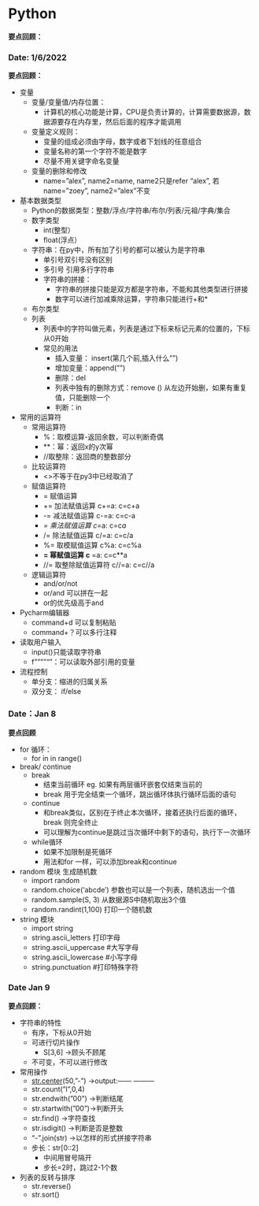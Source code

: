 # Python
**要点回顾：**

### **Date: 1/6/2022**

 **要点回顾：**

- 变量
    - 变量/变量值/内存位置：
        - 计算机的核心功能是计算，CPU是负责计算的，计算需要数据源，数据源要存在内存里，然后后面的程序才能调用
    - 变量定义规则：
        - 变量的组成必须由字母，数字或者下划线的任意组合
        - 变量名称的第一个字符不能是数字
        - 尽量不用关键字命名变量
    - 变量的删除和修改
        - name=”alex”, name2=name, name2只是refer “alex”, 若name=”zoey”, name2=”alex”不变
- 基本数据类型
    - Python的数据类型：整数/浮点/字符串/布尔/列表/元祖/字典/集合
    - 数字类型
        - int(整型）
        - float(浮点）
    - 字符串：在py中，所有加了引号的都可以被认为是字符串
        - 单引号双引号没有区别
        - 多引号 引用多行字符串
        - 字符串的拼接：
            - 字符串的拼接只能是双方都是字符串，不能和其他类型进行拼接
            - 数字可以进行加减乘除运算，字符串只能进行+和*
    - 布尔类型
    - 列表
        - 列表中的字符叫做元素，列表是通过下标来标记元素的位置的，下标从0开始
        - 常见的用法
            - 插入变量： insert(第几个前,插入什么””)
            - 增加变量：append(””)
            - 删除：del
            - 列表中独有的删除方式：remove () 从左边开始删，如果有重复值，只能删除一个
            - 判断：in
- 常用的运算符
    - 常用运算符
        - %：取模运算-返回余数，可以判断奇偶
        - **：幂：返回x的y次幂
        - //取整除：返回商的整数部分
    - 比较运算符
        - <>不等于在py3中已经取消了
    - 赋值运算符
        - = 赋值运算
        - += 加法赋值运算 c+=a: c=c+a
        - -= 减法赋值运算 c-=a: c=c-a
        - *= 乘法赋值运算 c*=a: c=c*a*
        - /= 除法赋值运算 c/=a: c=c/a
        - %= 取模赋值运算 c%a: c=c%a
        - **= 幂赋值运算 c** =a: c=c**a
        - //= 取整除赋值运算符 c//=a: c=c//a
    - 逻辑运算符
        - and/or/not
        - or/and 可以拼在一起
        - or的优先级高于and
- Pycharm编辑器
    - command+d 可以复制粘贴
    - command+？可以多行注释
- 读取用户输入
    - input()只能读取字符串
    - f””””“”：可以读取外部引用的变量
- 流程控制
    - 单分支：缩进的归属关系
    - 双分支： if/else

### Date：Jan 8

**要点回顾**

- for 循环：
    - for in in range()
- break/ continue
    - break
        - 结束当前循环 eg. 如果有两层循环嵌套仅结束当前的
        - break 用于完全结束一个循环，跳出循环体执行循环后面的语句
    - continue
        - 和break类似，区别在于终止本次循环，接着还执行后面的循环，break 则完全终止
        - 可以理解为continue是跳过当次循环中剩下的语句，执行下一次循环
    - while循环
        - 如果不加限制是死循环
        - 用法和for 一样，可以添加break和continue
 - random 模块 生成随机数
    - import random
    - random.choice(‘abcde’) 参数也可以是一个列表，随机选出一个值
    - random.sample(S, 3) 从数据源S中随机取出3个值
    - random.randint(1,100) 打印一个随机数
- string 模块
    - import string
    - string.ascii_letters 打印字母
    - string.ascii_uppercase #大写字母
    - string.ascii_lowercase #小写字母
    - string.punctuation #打印特殊字符
### Date Jan 9

**要点回顾：**

- 字符串的特性
    - 有序，下标从0开始
    - 可进行切片操作
        - S[3,6] →顾头不顾尾
    - 不可变，不可以进行修改
- 常用操作
    - [str.center](http://str.center)(50,”-”) →output:—— ———
    - str.count(”l”,0,4)
    - str.endwith(”00”) →判断结尾
    - str.startwith(”00”)→判断开头
    - str.find() →字符查找
    - str.isdigit() →判断是否是整数
    - “-”.join(str) →以怎样的形式拼接字符串
    - 步长：str[0::2]
        - 中间用冒号隔开
        - 步长=2时，跳过2-1个数
- 列表的反转与排序
    - str.reverse()
    - str.sort()
